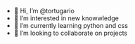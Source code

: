 - 👋 Hi, I’m @tortugario
- 👀 I’m interested in new knowwledge
- 🌱 I’m currently learning python and css
- 💞️ I’m looking to collaborate on projects


<!---
tortugario/tortugario is a ✨ special ✨ repository because its `README.md` (this file) appears on your GitHub profile.
You can click the Preview link to take a look at your changes.
--->
